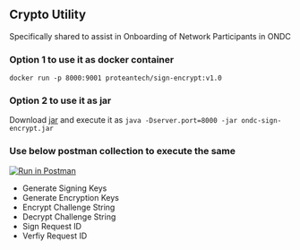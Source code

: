 ## Crypto Utility 
Specifically shared to assist in Onboarding of Network Participants in ONDC

### Option 1 to use it as docker container
``docker run -p 8000:9001 proteantech/sign-encrypt:v1.0``

### Option 2 to use it as jar 
Download [jar](/sign-encrypt/ondc-sign-encrypt.jar) and execute it as ```java -Dserver.port=8000 -jar ondc-sign-encrypt.jar ```

### Use below postman collection to execute the same 

[![Run in Postman](https://run.pstmn.io/button.svg)](https://god.gw.postman.com/run-collection/4458383-4e8390fd-1e4a-4f83-83d2-52f7f2264637?action=collection%2Ffork&collection-url=entityId%3D4458383-4e8390fd-1e4a-4f83-83d2-52f7f2264637%26entityType%3Dcollection%26workspaceId%3D7aec3395-f6dd-4231-b557-4406b610a970)

* Generate Signing Keys
* Generate Encryption Keys
* Encrypt Challenge String
* Decrypt Challenge String
* Sign Request ID
* Verfiy Request ID
